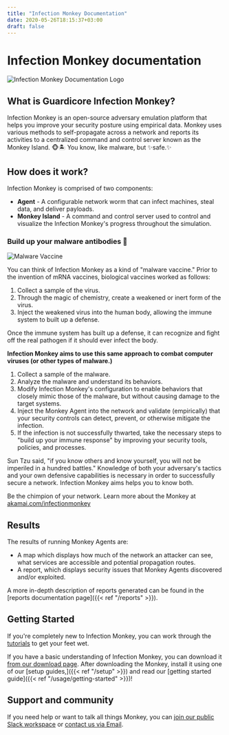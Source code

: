 ```yaml
---
title: "Infection Monkey Documentation"
date: 2020-05-26T18:15:37+03:00
draft: false
---
```


# Infection Monkey documentation


![Infection Monkey Documentation Logo](/images/monkey-teacher.svg?height=300px
"Infection Monkey Documentation Logo")

## What is Guardicore Infection Monkey?
Infection Monkey is an open-source adversary emulation platform that helps you
improve your security posture using empirical data. Monkey uses various methods
to self-propagate across a network and reports its activities to a centralized
command and control server known as the Monkey Island. 🐵🏝️ You know, like
malware, but ✨safe.✨

## How does it work?

Infection Monkey is comprised of two components:

* **Agent** - A configurable network worm that can infect machines, steal
  data, and deliver payloads.
* **Monkey Island** - A command and control server used to control and
  visualize the Infection Monkey's progress throughout the simulation.

### Build up your malware antibodies 💉

![Malware Vaccine](/images/monkey-iv.png "Malware Vaccine")

You can think of Infection Monkey as a kind of "malware vaccine." Prior to the
invention of mRNA vaccines, biological vaccines worked as follows:

1. Collect a sample of the virus.
2. Through the magic of chemistry, create a weakened or inert form of the
   virus.
3. Inject the weakened virus into the human body, allowing the immune system to
   built up a defense.

Once the immune system has built up a defense, it can recognize and fight off
the real pathogen if it should ever infect the body.

**Infection Monkey aims to use this same approach to combat computer viruses
(or other types of malware.)**

1. Collect a sample of the malware.
2. Analyze the malware and understand its behaviors.
3. Modify Infection Monkey's configuration to enable behaviors that closely
   mimic those of the malware, but without causing damage to the target
   systems.
4. Inject the Monkey Agent into the network and validate (empirically) that
   your security controls can detect, prevent, or otherwise mitigate the
   infection.
5. If the infection is not successfully thwarted, take the necessary steps to
   "build up your immune response" by improving your security tools, policies,
   and processes.

Sun Tzu said, "if you know others and know yourself, you will not be imperiled
in a hundred battles." Knowledge of both your adversary's tactics and your own
defensive capabilities is necessary in order to successfully secure a network.
Infection Monkey aims helps you to know both.

Be the chimpion of your network. Learn more about the Monkey at
[akamai.com/infectionmonkey](https://www.akamai.com/infectionmonkey)


## Results

The results of running Monkey Agents are:
 - A map which displays how much of the network an attacker can see, what
   services are accessible and potential propagation routes.
 - A report, which displays security issues that Monkey Agents
   discovered and/or exploited.

A more in-depth description of reports generated can be found in the [reports
documentation page]({{< ref "/reports" >}}).

## Getting Started

If you're completely new to Infection Monkey, you can work through the
[tutorials](/tutorials/) to get your feet wet.

If you have a basic understanding of Infection Monkey, you can download it
[from our download page](https://github.com/guardicore/monkey/releases/latest).
After downloading the Monkey, install it using one of our [setup guides,]({{<
ref "/setup" >}}) and read our [getting started guide]({{< ref
"/usage/getting-started" >}})!

## Support and community

If you need help or want to talk all things Monkey, you can [join our public
Slack
workspace](https://join.slack.com/t/infectionmonkey/shared_invite/enQtNDU5MjAxMjg1MjU1LWM0NjVmNWE2ZTMzYzAxOWJiYmMxMzU0NWU3NmUxYjcyNjk0YWY2MDkwODk4NGMyNDU4NzA4MDljOWNmZWViNDU)
or [contact us via Email](mailto:support@infectionmonkey.com).
